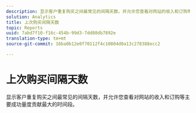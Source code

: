 ```yaml
---
description: 显示客户重复购买之间最常见的间隔天数，并允许您查看对网站的收入和订购等主要成功量度贡献最大的时间段。
solution: Analytics
title: 上次购买间隔天数
topic: Reports
uuid: 7abd7f10-f16c-454b-99d3-7dd08db7892e
translation-type: tm+mt
source-git-commit: 16ba0b12e0f70112f4c10804d0a13c278388ecc2

---
```



# 上次购买间隔天数

显示客户重复购买之间最常见的间隔天数，并允许您查看对网站的收入和订购等主要成功量度贡献最大的时间段。

